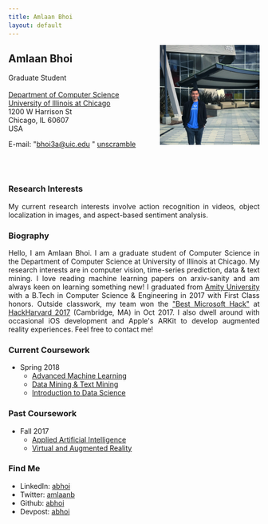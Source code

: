 ```yaml
---
title: Amlaan Bhoi
layout: default
---
```


<script>
function scrambledString(tag, objName, initScrambledString, initScrambledStringIndices) {
	this.tag = tag;
	this.objName = objName;
	this.string = initScrambledString;
	this.indices = initScrambledStringIndices;
	this.rescramble = rescramble;
	this.initAnimatedBubbleSort = initAnimatedBubbleSort;
	this.bubbleSortStep = bubbleSortStep;
	this.bubbleSortBookmark = 0;

	this.rescramble();
	this.tag.innerHTML = this.string + ' <a href="#" onClick="' + this.objName + '.initAnimatedBubbleSort();return false;">unscramble</a>';
}

function rescramble() {
	for (i = 0; i < this.indices.length; i++) {
		indexToMove = Math.floor(Math.random() * (this.indices.length - i));
		charIndexRemoved = this.indices.splice(indexToMove, 1);
		this.indices = this.indices.concat(charIndexRemoved);
		scrambledStringTemp = this.string.substring(0, indexToMove) +
			this.string.substring(indexToMove + 1) +
			this.string.substring(indexToMove, indexToMove + 1);
		this.string = scrambledStringTemp;
	}
}

function initAnimatedBubbleSort() {
	this.interval = setInterval(this.objName + '.bubbleSortStep()', 12);
}

function bubbleSortStep() {		
	if (this.bubbleSortBookmark >= this.indices.length - 1) {
		this.bubbleSortBookmark = 0;
	}
	for (i = this.bubbleSortBookmark; i < this.indices.length - 1; i++) {
		if (i == 0) {
			this.changed = 0;
		}
		if (this.indices[i] > this.indices[i + 1]) {
			this.changed = 1;
			tempIndex = this.indices[i];
			this.indices[i] = this.indices[i + 1];
			this.indices[i + 1] = tempIndex;
			tempArrange = this.string.substring(0, i) +
				this.string.substring(i + 1, i + 2) + 
				this.string.substring(i, i + 1) +
				this.string.substring(i + 2);
			this.string = tempArrange;
			this.tag.innerHTML = this.string;
			this.bubbleSortBookmark = i;
			break;
		}
	}
	this.bubbleSortBookmark = i;
	if (!this.changed) {
		clearInterval(this.interval);
	}
}
</script>

<img src="/images/amlaan_2018.jpg" width="200" align="right" float="right"/>
<h2>Amlaan Bhoi</h2>
Graduate Student<br><br>
<a href="https://cs.uic.edu">Department of Computer Science</a> <br>
<a href="https://www.uic.edu">University of Illinois at Chicago</a> <br>
1200 W Harrison St<br>
Chicago, IL 60607<br>
USA

<!--E-mail: <a href="mailto://abhoi3@uic.edu">abhoi3@uic.edu</a>-->
E-mail: <font id="email" style="display:inline;">
	"bhoi3a@uic.edu "
	<a href="#" onclick="emailScramble.initAnimatedBubbleSort();return false;">unscramble</a>
</font>
<!--<script type="text/javascript">
    emailScramble = new scrambledString(document.getElementById('email'),
        'emailScramble', 'erepc@aahby.etulk.skde',
        [12,13,15,1,8,7,2,5,4,11,18,10,17,3,22,16,6,19,9,14,21,20]);
</script>!-->
<script type="text/javascript">
	emailScramble = new scrambledString(document.getElementById('email'), 'emailScramble', 'duiohce.ua3@bi', [13, 8, 5, 4, 3, 10, 12, 11, 14, 1, 6, 7, 2, 9]);
</script>
<br><br>

### Research Interests

<p align="justify">My current research interests involve action recognition in videos, object localization in images, and aspect-based sentiment analysis.</p>

### Biography

<p align="justify">Hello, I am Amlaan Bhoi. I am a graduate student of Computer Science in the Department of Computer Science at University of Illinois at Chicago. My research interests are in computer vision, time-series prediction, data & text mining. I love reading machine learning papers on arxiv-sanity and am always keen on learning something new! I graduated from <a href="http://www.amity.edu/">Amity University</a> with a B.Tech in Computer Science & Engineering in 2017 with First Class honors. Outside classwork, my team won the <a href="https://devpost.com/software/lifeguard-io">"Best Microsoft Hack"</a> at <a href="http://hackharvard.io/">HackHarvard 2017</a> (Cambridge, MA) in Oct 2017. I also dwell around with occasional iOS development and Apple's ARKit to develop augmented reality experiences. Feel free to contact me!</p>

### Current Coursework

- Spring 2018
  - [Advanced Machine Learning](https://www.cs.uic.edu/~zhangx/teaching/CS594_Spring2018_Syllabus.pdf)
  - [Data Mining & Text Mining](https://www.cs.uic.edu/~liub/teach/cs583-spring-18/cs583.html)
  - [Introduction to Data Science](http://cs418.cs.uic.edu/)

### Past Coursework

- Fall 2017
	- [Applied Artificial Intelligence](https://www.cs.uic.edu/Piotr)
	- [Virtual and Augmented Reality](https://www.evl.uic.edu/aej/491/)

### Find Me

- LinkedIn: [abhoi](https://www.linkedin.com/in/abhoi)
- Twitter: [amlaanb](https://www.twitter.com/amlaanb)
- Github: [abhoi](https://www.github.com/abhoi)
- Devpost: [abhoi](https://devpost.com/abhoi)

<!--
You can use HTML elements in Markdown, such as the comment element, and they won't be affected by a markdown parser. However, if you create an HTML element in your markdown file, you cannot use markdown syntax within that element's contents.
-->
